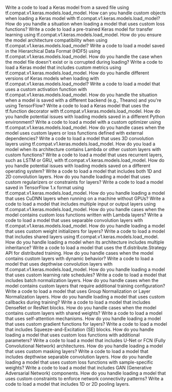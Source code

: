 Write a code to load a Keras model from a saved file using tf.compat.v1.keras.models.load_model.
How can you handle custom objects when loading a Keras model with tf.compat.v1.keras.models.load_model?
How do you handle a situation when loading a model that uses custom loss functions?
Write a code to load a pre-trained Keras model for transfer learning using tf.compat.v1.keras.models.load_model.
How do you ensure the model architecture compatibility when using tf.compat.v1.keras.models.load_model?
Write a code to load a model saved in the Hierarchical Data Format (HDF5) using tf.compat.v1.keras.models.load_model.
How do you handle the case when the model file doesn't exist or is corrupted during loading?
Write a code to load a Keras model that includes custom metrics using tf.compat.v1.keras.models.load_model.
How do you handle different versions of Keras models when loading with tf.compat.v1.keras.models.load_model?
Write a code to load a model that uses a custom activation function with tf.compat.v1.keras.models.load_model.
How do you handle the situation when a model is saved with a different backend (e.g., Theano) and you're using TensorFlow?
Write a code to load a Keras model that uses the tf.function decorator with tf.compat.v1.keras.models.load_model.
How do you handle potential issues with loading models saved in a different Python environment?
Write a code to load a model with a custom optimizer using tf.compat.v1.keras.models.load_model.
How do you handle cases when the model uses custom layers or loss functions defined with external dependencies?
Write a code to load a model that uses 3D convolution layers using tf.compat.v1.keras.models.load_model.
How do you load a model when its architecture contains Lambda or other custom layers with custom functions?
Write a code to load a model that uses recurrent layers, such as LSTM or GRU, with tf.compat.v1.keras.models.load_model.
How do you handle potential issues with loading models saved on a different operating system?
Write a code to load a model that includes both 1D and 2D convolution layers.
How do you handle loading a model that uses custom regularizers or constraints for layers?
Write a code to load a model saved in TensorFlow 1.x format using tf.compat.v1.keras.models.load_model.
How do you handle loading a model that uses CuDNN layers when running on a machine without GPUs?
Write a code to load a model that includes multiple input or output layers using tf.compat.v1.keras.models.load_model.
How do you handle cases when the model contains custom loss functions written with Lambda layers?
Write a code to load a model that uses separable convolution layers with tf.compat.v1.keras.models.load_model.
How do you handle loading a model that uses custom weight initializers for layers?
Write a code to load a model that includes shared layers using tf.compat.v1.keras.models.load_model.
How do you handle loading a model when its architecture includes multiple inheritance?
Write a code to load a model that uses the tf.distribute.Strategy API for distributed training.
How do you handle cases when the model contains custom layers with dynamic behavior?
Write a code to load a model that uses depthwise convolution layers with tf.compat.v1.keras.models.load_model.
How do you handle loading a model that uses custom learning rate schedules?
Write a code to load a model that includes batch normalization layers.
How do you handle cases when the model contains custom layers that require additional training configuration?
Write a code to load a model that uses Group Normalization or Layer Normalization layers.
How do you handle loading a model that uses custom callbacks during training?
Write a code to load a model that includes DenseNet or ResNet blocks.
How do you handle cases when the model contains custom layers with shared weights?
Write a code to load a model that uses self-attention mechanisms.
How do you handle loading a model that uses custom gradient functions for layers?
Write a code to load a model that includes Squeeze-and-Excitation (SE) blocks.
How do you handle loading a model that uses custom loss functions with additional parameters?
Write a code to load a model that includes U-Net or FCN (Fully Convolutional Network) architectures.
How do you handle loading a model that uses custom masking layers?
Write a code to load a model that includes depthwise separable convolution layers.
How do you handle loading a model that uses custom loss functions with sample-specific weights?
Write a code to load a model that includes GAN (Generative Adversarial Network) components.
How do you handle loading a model that uses custom constraints to enforce network connectivity patterns?
Write a code to load a model that includes 1D or 2D pooling layers.